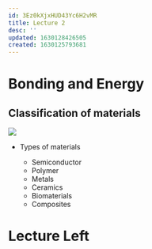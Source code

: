 ```yaml
---
id: 3Ez0kXjxHUD43Yc6H2vMR
title: Lecture 2
desc: ''
updated: 1630128426505
created: 1630125793681
---
```


# Bonding and Energy

## Classification of materials
![](/assets/images/2021-08-28-10-22-07.png)

* Types of materials
    
    * Semiconductor
    * Polymer
    * Metals
    * Ceramics
    * Biomaterials
    * Composites

# **Lecture Left**